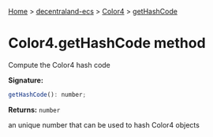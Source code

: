 [Home](./index) &gt; [decentraland-ecs](./decentraland-ecs.md) &gt; [Color4](./decentraland-ecs.color4.md) &gt; [getHashCode](./decentraland-ecs.color4.gethashcode.md)

# Color4.getHashCode method

Compute the Color4 hash code

**Signature:**
```javascript
getHashCode(): number;
```
**Returns:** `number`

an unique number that can be used to hash Color4 objects
